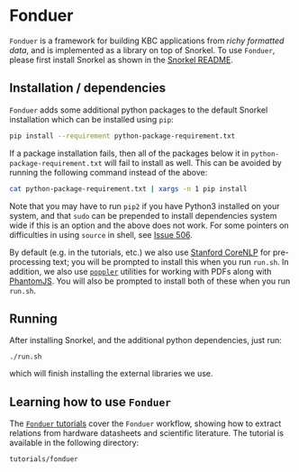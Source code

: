 # Fonduer

`Fonduer` is a framework for building KBC applications from _richy formatted data_,
and is implemented as a library on top of Snorkel. To use `Fonduer`, please first
install Snorkel as shown in the [Snorkel README](https://github.com/HazyResearch/snorkel).

## Installation / dependencies

`Fonduer` adds some additional python packages to the default Snorkel installation which can be installed using `pip`:

```bash
pip install --requirement python-package-requirement.txt
```

If a package installation fails, then all of the packages below it in `python-package-requirement.txt` will fail to install as well. This can be avoided by running the following command instead of the above:
```bash
cat python-package-requirement.txt | xargs -n 1 pip install
```

Note that you may have to run `pip2` if you have Python3 installed on your system, and that `sudo` can be prepended to install dependencies system wide if this is an option and the above does not work.
For some pointers on difficulties in using `source` in shell, see [Issue 506](https://github.com/HazyResearch/snorkel/issues/506).

By default (e.g. in the tutorials, etc.) we also use [Stanford CoreNLP](http://stanfordnlp.github.io/CoreNLP/) for pre-processing text; you will be prompted to install this when you run `run.sh`.
In addition, we also use [`poppler`](https://poppler.freedesktop.org/) utilities for working with PDFs along with [PhantomJS](http://phantomjs.org/). You will also be prompted to install both of these when you run `run.sh`.


## Running
After installing Snorkel, and the additional python dependencies, just run:
```
./run.sh
```
which will finish installing the external libraries we use.

## Learning how to use `Fonduer`
The [`Fonduer` tutorials](https://github.com/HazyResearch/snorkel/tree/fonduer/tutorials/fonduer) cover the `Fonduer` workflow, showing how to extract relations from hardware datasheets and scientific literature.
The tutorial is available in the following directory:
```
tutorials/fonduer
```
